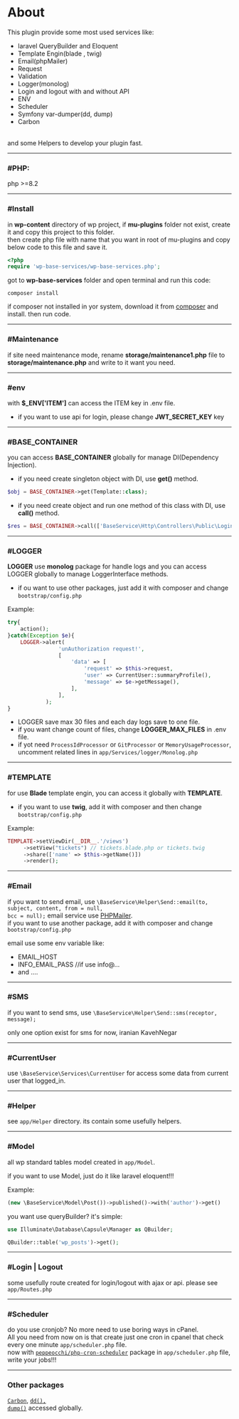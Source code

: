 # About
This plugin provide some most used services like:
- laravel QueryBuilder and Eloquent
- Template Engin(blade , twig)
- Email(phpMailer)
- Request
- Validation
- Logger(monolog)
- Login and logout with and without API
- ENV
- Scheduler
- Symfony var-dumper(dd, dump)
- Carbon
<br>
and some Helpers to develop your plugin fast.

___
### #PHP:

php >=8.2

___
### #Install

in **wp-content** directory of wp project, if **mu-plugins** folder not exist, create it and copy this project to this folder.
<br>then create php file with name that you want in root of mu-plugins and copy below code to this file and save it. 

~~~php
<?php
require 'wp-base-services/wp-base-services.php';
~~~

got to **wp-base-services** folder and open terminal and run this code:
~~~
composer install
~~~

if composer not installed in yor system, download it from [composer](https://getcomposer.org/download/) and install.
then run code.

___
### #Maintenance

if site need maintenance mode, rename **storage/maintenance1.php** file to **storage/maintenance.php** and write to it want you need.

___
### #env
with **$_ENV['ITEM']** can access the ITEM key in .env file.
- if you want to use api for login, please change **JWT_SECRET_KEY** key

___
### #BASE_CONTAINER
you can access **BASE_CONTAINER** globally for manage DI(Dependency Injection).
- if you need create singleton object with DI, use **get()** method.

~~~php
$obj = BASE_CONTAINER->get(Template::class);
~~~

- if you need create object and run one method of this class with DI, use **call()** method.

~~~php
$res = BASE_CONTAINER->call(['BaseService\Http\Controllers\Public\LoginController', 'login']);
~~~

___
### #LOGGER
**LOGGER** use **monolog** package for handle logs and you can access LOGGER globally to manage LoggerInterface methods.<br>
- if ou want to use other packages, just add it with composer and change <code>bootstrap/config.php</code>

<p>Example:</p>

~~~php
try{
    action();
}catch(Exception $e){
    LOGGER->alert(
                'unAuthorization request!',
                [
                    'data' => [
                        'request' => $this->request,
                        'user' => CurrentUser::summaryProfile(),
                        'message' => $e->getMessage(),
                    ],
                ],
            );
}

~~~

- LOGGER save max 30 files and each day logs save to one file.
- if you want change count of files, change **LOGGER_MAX_FILES** in .env file.
- if yot need <code>ProcessIdProcessor</code> or <code>GitProcessor</code> or <code>MemoryUsageProcessor</code>, uncomment related lines in <code>app/Services/logger/Monolog.php</code>
___
### #TEMPLATE
for use **Blade** template engin, you can access it globally with **TEMPLATE**.
- if you want to use **twig**, add it with composer and then change <code>bootstrap/config.php</code>
<p>Example:</p>

~~~php
TEMPLATE->setViewDir(__DIR__.'/views')
     ->setView("tickets") // tickets.blade.php or tickets.twig
     ->share(['name' => $this->getName()])
     ->render();
~~~

___
### #Email
if you want to send email, use <code>\BaseService\Helper\Send::email(to, subject, content, from = null, bcc = null);</code>
email service use [PHPMailer](https://github.com/PHPMailer/PHPMailer/).
<br> if you want to use another package, add it with composer and change <code>bootstrap/config.php</code>
<p>email use some env variable like:

- EMAIL_HOST
- INFO_EMAIL_PASS //if use info@...
- and ....
___
### #SMS
if you want to send sms, use <code>\BaseService\Helper\Send::sms(receptor, message);</code>
<p>only one option exist for sms for now, iranian KavehNegar</p>

___
### #CurrentUser
use <code>\BaseService\Services\CurrentUser</code> for access some data from current user that logged_in.

___
### #Helper
see <code>app/Helper</code> directory. its contain some usefully helpers.

___
### #Model
all wp standard tables model created in <code>app/Model</code>.
<p>if you want to use Model, just do it like laravel eloquent!!!</p>
Example:

~~~php
(new \BaseService\Model\Post())->published()->with('author')->get()
~~~

<p>you want use queryBuilder? it's simple:</p>

~~~php
use Illuminate\Database\Capsule\Manager as QBuilder;

QBuilder::table('wp_posts')->get();
~~~
___
### #Login | Logout
some usefully route created for login/logout with ajax or api. please see <code>app/Routes.php</code>

___
### #Scheduler
do you use cronjob? No more need to use boring ways in cPanel.<br>
All you need from now on is that create just one cron in cpanel that check every one minute <code>app/scheduler.php</code> file.<br>
now with <code>[peppeocchi/php-cron-scheduler](https://github.com/peppeocchi/php-cron-scheduler)</code> package in <code>app/scheduler.php</code> file, write your jobs!!!

___
### Other packages
<code>[Carbon](https://carbon.nesbot.com/docs/)</code>, <code>[dd(), dump()](https://symfony.com/doc/current/components/var_dumper.html)</code> accessed globally.